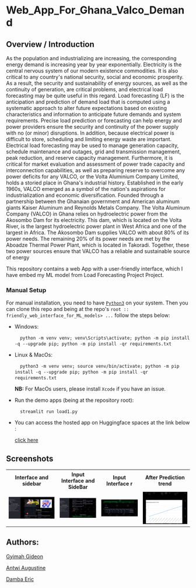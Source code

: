 # Web_App_For_Ghana_Valco_Demand


## Overview / Introduction  
As the population and industrializing are increasing, the corresponding energy demand is increasing year by year exponentially. Electricity is the central nervous system of our modern existence commodities. It is also critical to any country's national security, social and economic prosperity. As a result, the security and sustainability of energy sources, as well as the continuity of generation, are critical problems, and electrical load forecasting may be quite useful in this regard. Load forecasting (LF) is the anticipation and prediction of demand load that is computed using a systematic approach to alter future expectations based on existing characteristics and information to anticipate future demands and system requirements. Precise load prediction or forecasting can help energy and power providers ensure the security and continuity of the power supply with no (or minor) disruptions. In addition, because electrical power is difficult to store, scheduling and limiting energy waste are important. Electrical load forecasting may be used to manage generation capacity, schedule maintenance and outages, grid and transmission management, peak reduction, and reserve capacity management.  Furthermore, it is critical for market evaluation and assessment of power trade capacity and interconnection capabilities, as well as preparing reserve to overcome any power deficits for any VALCO, or the Volta Aluminium Company Limited, holds a storied place in Ghana's industrial history. Established in the early 1960s, VALCO emerged as a symbol of the nation's aspirations for industrialization and economic diversification. Founded through a partnership between the Ghanaian government and American aluminum giants Kaiser Aluminum and Reynolds Metals Company. The Volta Aluminum Company (VALCO) in Ghana relies on hydroelectric power from the Akosombo Dam for its electricity. This dam, which is located on the Volta River, is the largest hydroelectric power plant in West Africa and one of the largest in Africa. The Akosombo Dam supplies VALCO with about 80% of its power needs. The remaining 20% of its power needs are met by the Aboadze Thermal Power Plant, which is located in Takoradi. Together, these two power sources ensure that VALCO has a reliable and sustainable source of energy  


This repository contains a web App with a user-friendly interface, which I have embed my ML model from Load Forecasting Project Project. 

### Manual Setup

For manual installation, you need to have [`Python3`](https://www.python.org/) on your system. Then you can clone this repo and being at the repo's `root :: friendly_web_interface_for_ML_models> ...`  follow the steps below:

- Windows:
        
        python -m venv venv; venv\Scripts\activate; python -m pip install -q --upgrade pip; python -m pip install -qr requirements.txt  

- Linux & MacOs:
        
        python3 -m venv venv; source venv/bin/activate; python -m pip install -q --upgrade pip; python -m pip install -qr requirements.txt  

    **NB:** For MacOs users, please install `Xcode` if you have an issue.



- Run the demo apps (being at the repository root):

        streamlit run load1.py

- You can access the hosted app on Huggingface spaces at the link below :
        
    [click here](https://huggingface.co/spaces/Gyimah3/Valco-Demand-App)
    
    
    
    
 ## Screenshots

<table>
    <tr>
        <th>Interface and sidebar</th>
        <th>Input Interface and SideBar</th>
        <th>Input Interface r</th>
        <th>After Prediction trend</th>
    </tr>
    <tr>
        <td><img src="./images/image1.png"/></td>
        <td><img src="./images/image2.jpg"/></td>
        <td><img src="./images/image3.jpg"/></td>
        <td><img src="./images/image4.png"/></td>
    </tr>
</table>

    
  ## Authors:
[Gyimah Gideon](https://www.linkedin.com/in/gideon-gyimah-08268b243/)  

[ Antwi Augustine](https://wa.link/e7w16w)

[ Damba Eric](https://wa.link/c648pg)

   
